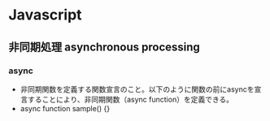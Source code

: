 # Javascript
## 非同期処理 asynchronous processing
### async
* 非同期関数を定義する関数宣言のこと。以下のように関数の前にasyncを宣言することにより、非同期関数（async function）を定義できる。
* async function sample() {}